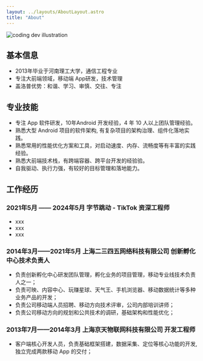 ```yaml
---
layout: ../layouts/AboutLayout.astro
title: "About"
---
```


<div>
  <img src="/assets/logo.png" class="sm:w-1/6 mx-auto ml-0 rounded-full" alt="coding dev illustration">
</div>

## 基本信息

- 2013年毕业于河南理工大学，通信工程专业
- 专注大前端领域，移动端 App研发，技术管理
- 盖洛普优势：和谐、学习、审慎、交往、专注

## 专业技能

- 专注 App 软件研发，10年Android 开发经验，4 年 10 人以上团队管理经验。
- 熟悉大型 Android 项目的软件架构, 有复杂项目的架构治理、组件化落地实践。
- 熟悉常用的性能优化方案和工具，对启动速度、内存、流畅度等有丰富的实践经验。
- 熟悉大前端技术栈，有跨端容器、跨平台开发的经验验。
- 自我驱动、执行力强，有较好的目标管理和落地能力。

## 工作经历

### 2021年5月 —— 2024年5月 字节跳动 - TikTok 资深工程师

- xxx
- xxx
- xxx

### 2014年3月——2021年5月 上海二三四五网络科技有限公司 创新孵化中心技术负责人

- 负责创新孵化中心研发团队管理，孵化业务的项目管理，移动专业线技术负责人之一；
- 负责可映、内容中心、玩赚星球、天气王、手机浏览器、移动数据统计等多种业务产品的开发；
- 负责公司移动端人员招聘、移动方向技术评审，公司内部培训讲师；
- 负责公司移动方向的规划和公共技术的调研，基础架构和性能优化；

### 2013年7月——2014年3月 上海京天物联网科技有限公司 开发工程师

- 客户端核心开发人员，负责基础框架搭建，数据采集、定位等核心功能的开发,独立完成两款移动 App 的交付；
